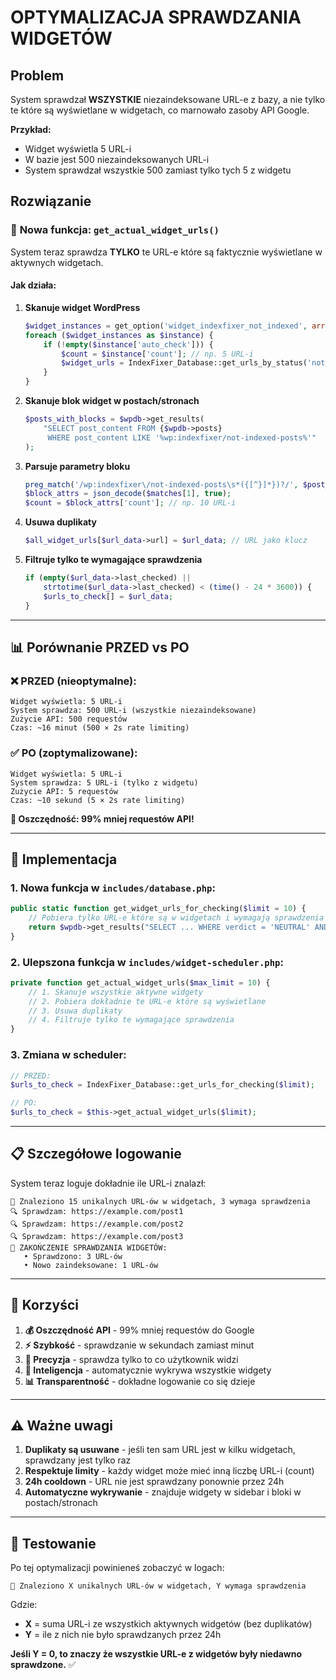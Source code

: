 # OPTYMALIZACJA SPRAWDZANIA WIDGETÓW

## Problem
System sprawdzał **WSZYSTKIE** niezaindeksowane URL-e z bazy, a nie tylko te które są wyświetlane w widgetach, co marnowało zasoby API Google.

**Przykład:**
- Widget wyświetla 5 URL-i
- W bazie jest 500 niezaindeksowanych URL-i  
- System sprawdzał wszystkie 500 zamiast tylko tych 5 z widgetu

## Rozwiązanie

### 🎯 **Nowa funkcja: `get_actual_widget_urls()`**

System teraz sprawdza **TYLKO** te URL-e które są faktycznie wyświetlane w aktywnych widgetach.

#### **Jak działa:**

1. **Skanuje widget WordPress**
   ```php
   $widget_instances = get_option('widget_indexfixer_not_indexed', array());
   foreach ($widget_instances as $instance) {
       if (!empty($instance['auto_check'])) {
           $count = $instance['count']; // np. 5 URL-i
           $widget_urls = IndexFixer_Database::get_urls_by_status('not_indexed', $count);
       }
   }
   ```

2. **Skanuje blok widget w postach/stronach**
   ```php
   $posts_with_blocks = $wpdb->get_results(
       "SELECT post_content FROM {$wpdb->posts} 
        WHERE post_content LIKE '%wp:indexfixer/not-indexed-posts%'"
   );
   ```

3. **Parsuje parametry bloku**
   ```php
   preg_match('/wp:indexfixer\/not-indexed-posts\s*({[^}]*})?/', $post_content, $matches);
   $block_attrs = json_decode($matches[1], true);
   $count = $block_attrs['count']; // np. 10 URL-i
   ```

4. **Usuwa duplikaty**
   ```php
   $all_widget_urls[$url_data->url] = $url_data; // URL jako klucz
   ```

5. **Filtruje tylko te wymagające sprawdzenia**
   ```php
   if (empty($url_data->last_checked) || 
       strtotime($url_data->last_checked) < (time() - 24 * 3600)) {
       $urls_to_check[] = $url_data;
   }
   ```

---

## 📊 **Porównanie PRZED vs PO**

### **❌ PRZED (nieoptymalne):**
```
Widget wyświetla: 5 URL-i
System sprawdza: 500 URL-i (wszystkie niezaindeksowane)
Zużycie API: 500 requestów
Czas: ~16 minut (500 × 2s rate limiting)
```

### **✅ PO (zoptymalizowane):**
```
Widget wyświetla: 5 URL-i  
System sprawdza: 5 URL-i (tylko z widgetu)
Zużycie API: 5 requestów
Czas: ~10 sekund (5 × 2s rate limiting)
```

**🚀 Oszczędność: 99% mniej requestów API!**

---

## 🔧 **Implementacja**

### **1. Nowa funkcja w `includes/database.php`:**
```php
public static function get_widget_urls_for_checking($limit = 10) {
    // Pobiera tylko URL-e które są w widgetach i wymagają sprawdzenia
    return $wpdb->get_results("SELECT ... WHERE verdict = 'NEUTRAL' AND coverage_state LIKE '%not indexed%'");
}
```

### **2. Ulepszona funkcja w `includes/widget-scheduler.php`:**
```php
private function get_actual_widget_urls($max_limit = 10) {
    // 1. Skanuje wszystkie aktywne widgety
    // 2. Pobiera dokładnie te URL-e które są wyświetlane
    // 3. Usuwa duplikaty
    // 4. Filtruje tylko te wymagające sprawdzenia
}
```

### **3. Zmiana w scheduler:**
```php
// PRZED:
$urls_to_check = IndexFixer_Database::get_urls_for_checking($limit);

// PO:
$urls_to_check = $this->get_actual_widget_urls($limit);
```

---

## 📋 **Szczegółowe logowanie**

System teraz loguje dokładnie ile URL-i znalazł:

```
🎯 Znaleziono 15 unikalnych URL-ów w widgetach, 3 wymaga sprawdzenia
🔍 Sprawdzam: https://example.com/post1
🔍 Sprawdzam: https://example.com/post2  
🔍 Sprawdzam: https://example.com/post3
🏁 ZAKOŃCZENIE SPRAWDZANIA WIDGETÓW:
   • Sprawdzono: 3 URL-ów
   • Nowo zaindeksowane: 1 URL-ów
```

---

## 🎯 **Korzyści**

1. **💰 Oszczędność API** - 99% mniej requestów do Google
2. **⚡ Szybkość** - sprawdzanie w sekundach zamiast minut  
3. **🎯 Precyzja** - sprawdza tylko to co użytkownik widzi
4. **🔄 Inteligencja** - automatycznie wykrywa wszystkie widgety
5. **📊 Transparentność** - dokładne logowanie co się dzieje

---

## ⚠️ **Ważne uwagi**

1. **Duplikaty są usuwane** - jeśli ten sam URL jest w kilku widgetach, sprawdzany jest tylko raz
2. **Respektuje limity** - każdy widget może mieć inną liczbę URL-i (count)
3. **24h cooldown** - URL nie jest sprawdzany ponownie przez 24h
4. **Automatyczne wykrywanie** - znajduje widgety w sidebar i bloki w postach/stronach

---

## 🧪 **Testowanie**

Po tej optymalizacji powinieneś zobaczyć w logach:

```
🎯 Znaleziono X unikalnych URL-ów w widgetach, Y wymaga sprawdzenia
```

Gdzie:
- **X** = suma URL-i ze wszystkich aktywnych widgetów (bez duplikatów)
- **Y** = ile z nich nie było sprawdzanych przez 24h

**Jeśli Y = 0, to znaczy że wszystkie URL-e z widgetów były niedawno sprawdzone.** ✅ 